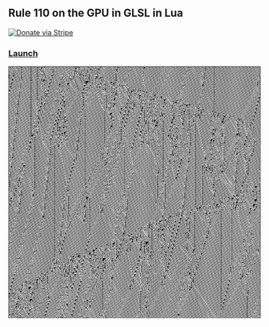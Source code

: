 ## Rule 110 on the GPU in GLSL in Lua

[![Donate via Stripe](https://img.shields.io/badge/Donate-Stripe-green.svg)](https://buy.stripe.com/00gbJZ0OdcNs9zi288)<br>

### [Launch](https://thenumbernine.github.io/glapp/?dir=rule110&file=rule110.lua)

[![](pic.png)](https://thenumbernine.github.io/glapp/?dir=rule110&file=rule110.lua)
